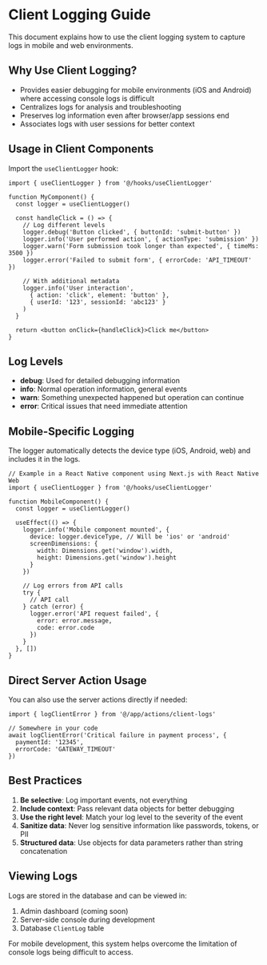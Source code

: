 # Client Logging Guide

This document explains how to use the client logging system to capture logs in mobile and web environments.

## Why Use Client Logging?

- Provides easier debugging for mobile environments (iOS and Android) where accessing console logs is difficult
- Centralizes logs for analysis and troubleshooting
- Preserves log information even after browser/app sessions end
- Associates logs with user sessions for better context

## Usage in Client Components

Import the `useClientLogger` hook:

```tsx
import { useClientLogger } from '@/hooks/useClientLogger'

function MyComponent() {
  const logger = useClientLogger()
  
  const handleClick = () => {
    // Log different levels
    logger.debug('Button clicked', { buttonId: 'submit-button' })
    logger.info('User performed action', { actionType: 'submission' })
    logger.warn('Form submission took longer than expected', { timeMs: 3500 })
    logger.error('Failed to submit form', { errorCode: 'API_TIMEOUT' })
    
    // With additional metadata
    logger.info('User interaction', 
      { action: 'click', element: 'button' },
      { userId: '123', sessionId: 'abc123' }
    )
  }
  
  return <button onClick={handleClick}>Click me</button>
}
```

## Log Levels

- **debug**: Used for detailed debugging information
- **info**: Normal operation information, general events
- **warn**: Something unexpected happened but operation can continue
- **error**: Critical issues that need immediate attention

## Mobile-Specific Logging

The logger automatically detects the device type (iOS, Android, web) and includes it in the logs.

```tsx
// Example in a React Native component using Next.js with React Native Web
import { useClientLogger } from '@/hooks/useClientLogger'

function MobileComponent() {
  const logger = useClientLogger()
  
  useEffect(() => {
    logger.info('Mobile component mounted', { 
      device: logger.deviceType, // Will be 'ios' or 'android'
      screenDimensions: {
        width: Dimensions.get('window').width,
        height: Dimensions.get('window').height
      }
    })
    
    // Log errors from API calls
    try {
      // API call
    } catch (error) {
      logger.error('API request failed', {
        error: error.message,
        code: error.code
      })
    }
  }, [])
}
```

## Direct Server Action Usage

You can also use the server actions directly if needed:

```tsx
import { logClientError } from '@/app/actions/client-logs'

// Somewhere in your code
await logClientError('Critical failure in payment process', {
  paymentId: '12345',
  errorCode: 'GATEWAY_TIMEOUT'
})
```

## Best Practices

1. **Be selective**: Log important events, not everything
2. **Include context**: Pass relevant data objects for better debugging
3. **Use the right level**: Match your log level to the severity of the event
4. **Sanitize data**: Never log sensitive information like passwords, tokens, or PII
5. **Structured data**: Use objects for data parameters rather than string concatenation

## Viewing Logs

Logs are stored in the database and can be viewed in:

1. Admin dashboard (coming soon)
2. Server-side console during development 
3. Database `ClientLog` table

For mobile development, this system helps overcome the limitation of console logs being difficult to access.